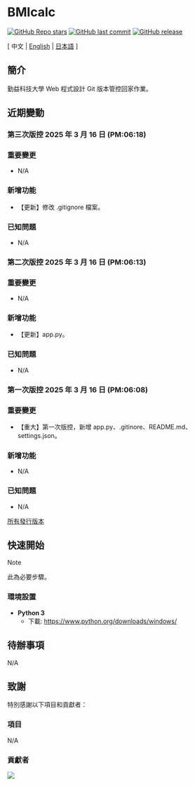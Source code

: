 # BMIcalc

[![GitHub Repo stars](https://img.shields.io/github/stars/AmanoShizukikun/BMIcalc?style=social)](https://github.com/AmanoShizukikun/BMIcalc/stargazers)
[![GitHub last commit](https://img.shields.io/github/last-commit/AmanoShizukikun/BMIcalc)](https://github.com/AmanoShizukikun/BMIcalc/commits/main)
[![GitHub release](https://img.shields.io/github/v/release/AmanoShizukikun/BMIcalc)](https://github.com/AmanoShizukikun/BMIcalc/releases)

\[ 中文 | [English](https://github.com/AmanoShizukikun/BMIcalc/blob/main/assets/docs/README_en.md) | [日本語](https://github.com/AmanoShizukikun/BMIcalc/blob/main/assets/docs/README_jp.md) \]

## 簡介
勤益科技大學 Web 程式設計 Git 版本管控回家作業。

## 近期變動
### 第三次版控 2025 年 3 月 16 日 (PM:06:18)
### 重要變更
- N/A
### 新增功能
- 【更新】修改 .gitignore 檔案。
### 已知問題
- N/A

### 第二次版控 2025 年 3 月 16 日 (PM:06:13)
### 重要變更
- N/A
### 新增功能
- 【更新】app.py。
### 已知問題
- N/A

### 第一次版控 2025 年 3 月 16 日 (PM:06:08)
### 重要變更
- 【重大】第一次版控，新增 app.py、.gitinore、README.md、settings.json。
### 新增功能
- N/A
### 已知問題
- N/A

[所有發行版本](https://github.com/AmanoShizukikun/BMIcalc/blob/main/assets/docs/Changelog.md)

## 快速開始
> [!NOTE]
> 此為必要步驟。
### 環境設置
- **Python 3**
  - 下載: https://www.python.org/downloads/windows/

## 待辦事項
N/A

## 致謝
特別感謝以下項目和貢獻者：
### 項目
N/A
### 貢獻者
<a href="https://github.com/AmanoShizukikun/BMIcalc/graphs/contributors" target="_blank">
  <img src="https://contrib.rocks/image?repo=AmanoShizukikun/BMIcalc" />
</a>
